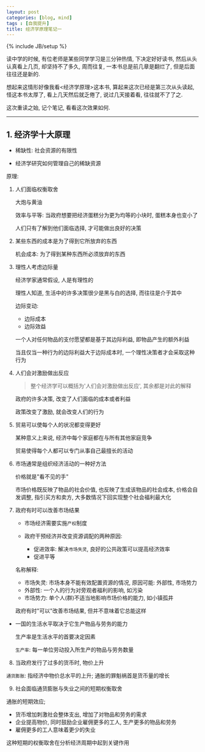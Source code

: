 ```yaml
---
layout: post
categories: [blog, mind]
tags : [自我提升]
title: 经济学原理笔记一
---
```

{% include JB/setup %}

读中学的时候, 有位老师是某些同学学习是三分钟热情, 下决定好好读书, 然后从头认真看上几页, 却坚持不了多久, 周而往复, 一本书总是前几章是翻烂了, 但是后面往往还是新的.

想起来这情形好像我看<经济学原理>这本书, 算起来这次已经是第三次从头读起, 怪这本书太厚了, 看上几天然后就乏倦了, 说过几天接着看, 往往就不了了之.

这次重读之始, 记个笔记, 看看这次效果如何.

---

## 1. 经济学十大原理

* 稀缺性: 社会资源的有限性

* 经济学研究如何管理自己的稀缺资源

原理:

1. 人们面临权衡取舍

   大炮与黄油

   效率与平等: 当政府想要把经济蛋糕分为更为均等的小块时, 蛋糕本身也变小了

   人们只有了解到他们面临选择, 才可能做出良好的决策

2. 某些东西的成本是为了得到它所放弃的东西

   机会成本: 为了得到某种东西所必须放弃的东西

3. 理性人考虑边际量

   经济学家通常假设, 人是有理性的

   理性人知道, 生活中的许多决策很少是黑与白的选择, 而往往是介于其中

   边际变动:

   * 边际成本
   * 边际效益

   一个人对任何物品的支付愿望都是基于其边际利益, 即物品产生的额外利益

   当且仅当一种行为的边际利益大于边际成本时, 一个理性决策者才会采取这种行为

4. 人们会对激励做出反应

   > 整个经济学可以概括为'人们会对激励做出反应', 其余都是对此的解释

   政府的许多决策, 改变了人们面临的成本或者利益

   政策改变了激励, 就会改变人们的行为

5. 贸易可以使每个人的状况都变得更好

   某种意义上来说, 经济中每个家庭都在与所有其他家庭竞争

   贸易使得每个人都可以专门从事自己最擅长的活动

6. 市场通常是组织经济活动的一种好方法

   价格就是"看不见的手"

   市场价格既反映了物品的社会价值, 也反映了生成该物品的社会成本, 价格会自发调整, 指引买方和卖方, 大多数情况下回实现整个社会福利最大化

7. 政府有时可以改善市场结果

   * 市场经济需要实施`产权`制度

   * 政府干预经济并改变资源调配的两种原因:

     * 促进效率: 解决`市场失灵`, 良好的公共政策可以提高经济效率
     * 促进平等

   名称解释:

   * 市场失灵: 市场本身不能有效配置资源的情况, 原因可能: 外部性, 市场势力
   * 外部性: 一个人的行为对旁观者福利的影响, 如污染
   * 市场势力: 单个人(群)不适当地影响市场价格的能力, 如小镇孤井

   政府有时"可以"改善市场结果, 但并不意味着它总能这样

  * 一国的生活水平取决于它生产物品与劳务的能力

    生产率是生活水平的首要决定因素

    `生产率`: 每一单位劳动投入所生产的物品与劳务数量

8. 当政府发行了过多的货币时, 物价上升

  `通货膨胀`: 指经济中物价总水平的上升; 通胀的罪魁祸首是货币量的增长

9. 社会面临通货膨胀与失业之间的短期权衡取舍

  通胀的短期效应;

  * 货币增加刺激社会整体支出, 增加了对物品和劳务的需求
  * 企业提高物价, 同时鼓励企业雇佣更多的工人, 生产更多的物品和劳务
  * 雇佣更多的工人意味着更少的失业

  这种短期的权衡取舍在分析经济周期中起到关键作用

